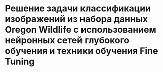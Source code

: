 # Решение задачи классификации изображений из набора данных Oregon Wildlife с использованием нейронных сетей глубокого обучения и техники обучения Fine Tuning


